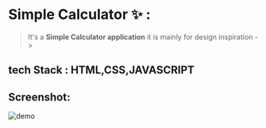 # Simple Calculator ✨ :
>It's a **Simple Calculator application**
   it is mainly for design inspiration ->


## tech Stack : HTML,CSS,JAVASCRIPT

## Screenshot:
![demo](https://user-images.githubusercontent.com/58143009/167557641-7aff3f7d-c1c8-43fa-9221-304f438ff30a.png)
